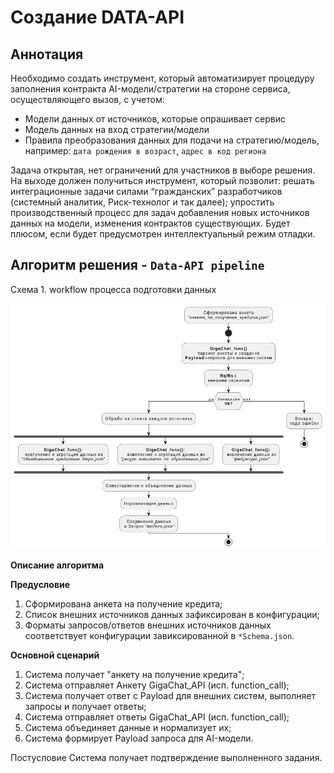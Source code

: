 # Создание DATA-API
## Аннотация

Необходимо создать инструмент, который автоматизирует процедуру заполнения контракта AI-модели/стратегии на стороне сервиса, осуществляющего вызов, с учетом:

* Модели данных от источников, которые опрашивает сервис
* Модель данных на вход стратегии/модели
* Правила преобразования данных для подачи на стратегию/модель, например: `дата рождения в возраст`, `адрес в код региона`


Задача открытая, нет ограничений для участников в выборе решения. На выходе должен получиться инструмент, который позволит:
решать интеграционные задачи силами “гражданских” разработчиков (системный аналитик, Риск-технолог и так далее);
упростить производственный процесс для задач добавления новых источников данных на модели, изменения контрактов существующих.
Будет плюсом, если будет предусмотрен интеллектуальный режим отладки.


## Алгоритм решения - `Data-API pipeline`

Схема 1. workflow процесса подготовки данных

![workflow процесса подготовки данных](./assets/img/data-api-fabrica.png)

**Описание алгоритма**

**Предусловие**
1. Сформирована анкета на получение кредита;
2. Список внешних источников данных зафиксирован в конфигурации;
3. Форматы запросов/ответов внешних источников данных соответствует конфигурации завиксированной в `*Schema.json`.

**Основной сценарий**
1. Система получает "анкету на получение кредита";
2. Система отправляет Анкету GigaChat_API (исп. function_call);
3. Система получает ответ с Payload для внешних систем, выполняет запросы и получает ответы;
4. Система отправляет ответы GigaChat_API (исп. function_call);
5. Система объединяет данные и нормализует их;
6. Система формирует Payload запроса для AI-модели.

Постусловие
Система получает подтверждение выполненного задания.


